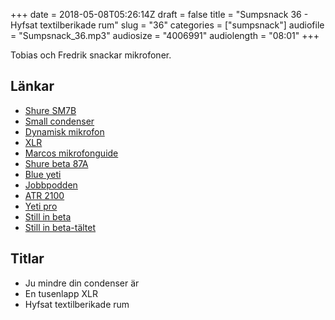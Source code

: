 +++
date = 2018-05-08T05:26:14Z
draft = false
title = "Sumpsnack 36 - Hyfsat textilberikade rum"
slug = "36"
categories = ["sumpsnack"]
audiofile = "Sumpsnack_36.mp3"
audiosize = "4006991"
audiolength = "08:01"
+++

Tobias och Fredrik snackar mikrofoner.

## Länkar ##
* [Shure SM7B](http://www.shure.com/americas/products/microphones/sm/sm7b-vocal-microphone)
* [Small condenser](http://www.neumann.com/homestudio/en/difference-between-large-and-small-diaphragm-microphones)
* [Dynamisk mikrofon](http://www.neumann.com/homestudio/en/what-is-a-dynamic-microphone)
* [XLR](https://en.wikipedia.org/wiki/XLR_connector)
* [Marcos mikrofonguide](https://marco.org/podcasting-microphones)
* [Shure beta 87A](http://www.shure.com/americas/products/microphones/beta/beta-87a-vocal-microphone)
* [Blue yeti](https://www.bluedesigns.com/products/yeti/)
* [Jobbpodden](http://www.timeedit.com/blogg/podd/)
* [ATR 2100](https://www.amazon.com/dp/B004QJOZS4/?tag=marcoorg-20)
* [Yeti pro](https://www.bluedesigns.com/products/yeti-pro/)
* [Still in beta](http://stillinbeta.se/)
* [Still in beta-tältet](https://twitter.com/stillinbetapodd/status/914916344444923904)

## Titlar ##
* Ju mindre din condenser är
* En tusenlapp XLR
* Hyfsat textilberikade rum